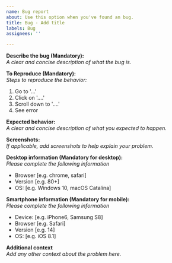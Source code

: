 ```yaml
---
name: Bug report
about: Use this option when you've found an bug.
title: Bug - Add title
labels: Bug
assignees: ''

---
```


<!--

Hello! Before you report a issue, please read the [FAQ](https://digitaldesign.scania.com/support/faqs) and/or [Contribution](https://digitaldesign.scania.com/contribution) information and also check if there is an issue already [reported](https://github.com/scania-digital-design-system/sdds-website/issues). 

-->


**Describe the bug (Mandatory):**  
_A clear and concise description of what the bug is._

**To Reproduce (Mandatory):**   
_Steps to reproduce the behavior:_  
1. Go to '...'
2. Click on '....'
3. Scroll down to '....'
4. See error

**Expected behavior:**  
_A clear and concise description of what you expected to happen._

**Screenshots:**  
_If applicable, add screenshots to help explain your problem._

**Desktop information (Mandatory for desktop):**  
_Please complete the following information_
 - Browser [e.g. chrome, safari]
 - Version [e.g. 80+]
 - OS: [e.g. Windows 10, macOS Catalina]

**Smartphone information (Mandatory for mobile):**  
_Please complete the following information_
 - Device: [e.g. iPhone6, Samsung S8]
 - Browser [e.g. Safari]
 - Version [e.g. 14]
 - OS: [e.g. iOS 8.1]

**Additional context**   
_Add any other context about the problem here._
